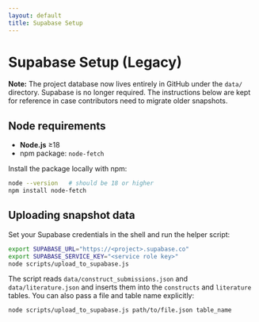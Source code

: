 ```yaml
---
layout: default
title: Supabase Setup
---
```


# Supabase Setup (Legacy)

**Note:** The project database now lives entirely in GitHub under the `data/` directory. Supabase is no longer required. The instructions below are kept for reference in case contributors need to migrate older snapshots.

## Node requirements

- **Node.js** ≥18
- npm package: `node-fetch`

Install the package locally with npm:

```bash
node --version   # should be 18 or higher
npm install node-fetch
```

## Uploading snapshot data

Set your Supabase credentials in the shell and run the helper script:

```bash
export SUPABASE_URL="https://<project>.supabase.co"
export SUPABASE_SERVICE_KEY="<service role key>"
node scripts/upload_to_supabase.js
```

The script reads `data/construct_submissions.json` and `data/literature.json` and inserts them into the `constructs` and `literature` tables. You can also pass a file and table name explicitly:

```bash
node scripts/upload_to_supabase.js path/to/file.json table_name
```
